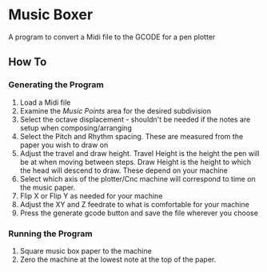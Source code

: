 #  Music Boxer
A program to convert a Midi file to the GCODE for a pen plotter

## How To

### Generating the Program
1. Load a Midi file
2. Examine the *Music Points* area for the desired subdivision
3. Select the octave displacement - shouldn't be needed if the notes are setup when composing/arranging
4. Select the Pitch and Rhythm spacing. These are measured from the paper you wish to draw on
5. Adjust the travel and draw height. Travel Height is the height the pen will be at when moving between steps. Draw Height is the height to which the head will descend to draw. These depend on your machine
6. Select which axis of the plotter/Cnc machine will correspond to time on the music paper.
7. Flip X or Flip Y as needed for your machine
8. Adjust the XY and Z feedrate to what is comfortable for your machine
9. Press the generate gcode button and save the file wherever you choose

### Running the Program
1. Square music box paper to the machine
2. Zero the machine at the lowest note at the top of the paper.